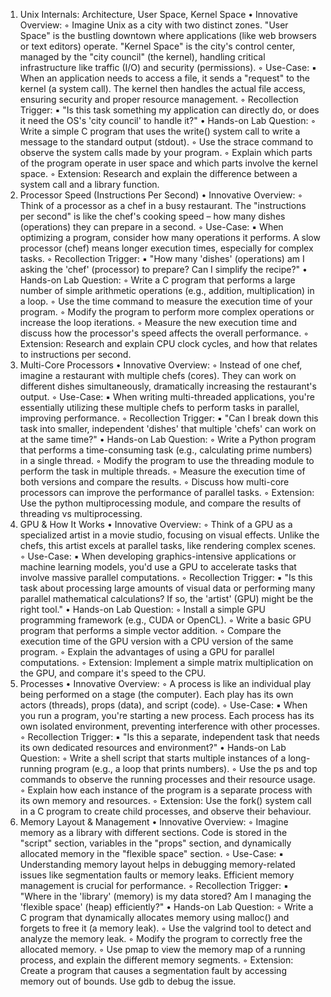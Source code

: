 1. Unix Internals: Architecture, User Space, Kernel Space
    • Innovative Overview: 
        ◦ Imagine Unix as a city with two distinct zones. "User Space" is the bustling downtown where applications (like web browsers or text editors) operate. "Kernel Space" is the city's control center, managed by the "city council" (the kernel), handling critical infrastructure like traffic (I/O) and security (permissions).
        ◦ Use-Case: 
            ▪ When an application needs to access a file, it sends a "request" to the kernel (a system call). The kernel then handles the actual file access, ensuring security and proper resource management.
        ◦ Recollection Trigger: 
            ▪ "Is this task something my application can directly do, or does it need the OS's 'city council' to handle it?"
    • Hands-on Lab Question: 
        ◦ Write a simple C program that uses the write() system call to write a message to the standard output (stdout).
        ◦ Use the strace command to observe the system calls made by your program.
        ◦ Explain which parts of the program operate in user space and which parts involve the kernel space.
        ◦ Extension: Research and explain the difference between a system call and a library function.
2. Processor Speed (Instructions Per Second)
    • Innovative Overview: 
        ◦ Think of a processor as a chef in a busy restaurant. The "instructions per second" is like the chef's cooking speed – how many dishes (operations) they can prepare in a second.
        ◦ Use-Case: 
            ▪ When optimizing a program, consider how many operations it performs. A slow processor (chef) means longer execution times, especially for complex tasks.
        ◦ Recollection Trigger: 
            ▪ "How many 'dishes' (operations) am I asking the 'chef' (processor) to prepare? Can I simplify the recipe?"
    • Hands-on Lab Question: 
        ◦ Write a C program that performs a large number of simple arithmetic operations (e.g., addition, multiplication) in a loop.
        ◦ Use the time command to measure the execution time of your program.
        ◦ Modify the program to perform more complex operations or increase the loop iterations.
        ◦ Measure the new execution time and discuss how the processor's speed affects the overall performance.
        ◦ Extension: Research and explain CPU clock cycles, and how that relates to instructions per second.
3. Multi-Core Processors
    • Innovative Overview: 
        ◦ Instead of one chef, imagine a restaurant with multiple chefs (cores). They can work on different dishes simultaneously, dramatically increasing the restaurant's output.
        ◦ Use-Case: 
            ▪ When writing multi-threaded applications, you're essentially utilizing these multiple chefs to perform tasks in parallel, improving performance.
        ◦ Recollection Trigger: 
            ▪ "Can I break down this task into smaller, independent 'dishes' that multiple 'chefs' can work on at the same time?"
    • Hands-on Lab Question: 
        ◦ Write a Python program that performs a time-consuming task (e.g., calculating prime numbers) in a single thread.
        ◦ Modify the program to use the threading module to perform the task in multiple threads.
        ◦ Measure the execution time of both versions and compare the results.
        ◦ Discuss how multi-core processors can improve the performance of parallel tasks.
        ◦ Extension: Use the python multiprocessing module, and compare the results of threading vs multiprocessing.
4. GPU & How It Works
    • Innovative Overview: 
        ◦ Think of a GPU as a specialized artist in a movie studio, focusing on visual effects. Unlike the chefs, this artist excels at parallel tasks, like rendering complex scenes.
        ◦ Use-Case: 
            ▪ When developing graphics-intensive applications or machine learning models, you'd use a GPU to accelerate tasks that involve massive parallel computations.
        ◦ Recollection Trigger: 
            ▪ "Is this task about processing large amounts of visual data or performing many parallel mathematical calculations? If so, the 'artist' (GPU) might be the right tool."
    • Hands-on Lab Question: 
        ◦ Install a simple GPU programming framework (e.g., CUDA or OpenCL).
        ◦ Write a basic GPU program that performs a simple vector addition.
        ◦ Compare the execution time of the GPU version with a CPU version of the same program.
        ◦ Explain the advantages of using a GPU for parallel computations.
        ◦ Extension: Implement a simple matrix multiplication on the GPU, and compare it's speed to the CPU.
5. Processes
    • Innovative Overview: 
        ◦ A process is like an individual play being performed on a stage (the computer). Each play has its own actors (threads), props (data), and script (code).
        ◦ Use-Case: 
            ▪ When you run a program, you're starting a new process. Each process has its own isolated environment, preventing interference with other processes.
        ◦ Recollection Trigger: 
            ▪ "Is this a separate, independent task that needs its own dedicated resources and environment?"
    • Hands-on Lab Question: 
        ◦ Write a shell script that starts multiple instances of a long-running program (e.g., a loop that prints numbers).
        ◦ Use the ps and top commands to observe the running processes and their resource usage.
        ◦ Explain how each instance of the program is a separate process with its own memory and resources.
        ◦ Extension: Use the fork() system call in a C program to create child processes, and observe their behaviour.
6. Memory Layout & Management
    • Innovative Overview: 
        ◦ Imagine memory as a library with different sections. Code is stored in the "script" section, variables in the "props" section, and dynamically allocated memory in the "flexible space" section.
        ◦ Use-Case: 
            ▪ Understanding memory layout helps in debugging memory-related issues like segmentation faults or memory leaks. Efficient memory management is crucial for performance.
        ◦ Recollection Trigger: 
            ▪ "Where in the 'library' (memory) is my data stored? Am I managing the 'flexible space' (heap) efficiently?"
    • Hands-on Lab Question: 
        ◦ Write a C program that dynamically allocates memory using malloc() and forgets to free it (a memory leak).
        ◦ Use the valgrind tool to detect and analyze the memory leak.
        ◦ Modify the program to correctly free the allocated memory.
        ◦ Use pmap to view the memory map of a running process, and explain the different memory segments.
        ◦ Extension: Create a program that causes a segmentation fault by accessing memory out of bounds. Use gdb to debug the issue.
